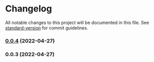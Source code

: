 # Changelog

All notable changes to this project will be documented in this file. See [standard-version](https://github.com/conventional-changelog/standard-version) for commit guidelines.

### [0.0.4](https://github.com/NateScarlet/base64-image-preview/compare/v0.0.3...v0.0.4) (2022-04-27)

### 0.0.3 (2022-04-27)
